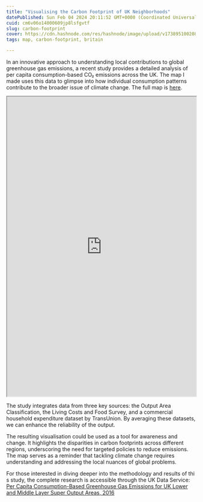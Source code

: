 ```yaml
---
title: "Visualising the Carbon Footprint of UK Neighborhoods"
datePublished: Sun Feb 04 2024 20:11:52 GMT+0000 (Coordinated Universal Time)
cuid: cm6v06o14000609jp8lsfgvtf
slug: carbon-footprint
cover: https://cdn.hashnode.com/res/hashnode/image/upload/v1738951002080/c666687f-c151-4ea0-80fa-0e179e982351.png
tags: map, carbon-footprint, britain

---
```


In an innovative approach to understanding local contributions to global greenhouse gas emissions, a recent study provides a detailed analysis of per capita consumption-based CO₂ emissions across the UK. The map I made uses this data to glimpse into how individual consumption patterns contribute to the broader issue of climate change. The full map is [here](https://emissions-uk.pages.dev/).

<iframe src="https://emissions-uk.pages.dev/" style="width:100%" height="800"></iframe>

The study integrates data from three key sources: the Output Area Classification, the Living Costs and Food Survey, and a commercial household expenditure dataset by TransUnion. By averaging these datasets, we can enhance the reliability of the output.

The resulting visualisation could be used as a tool for awareness and change. It highlights the disparities in carbon footprints across different regions, underscoring the need for targeted policies to reduce emissions. The map serves as a reminder that tackling climate change requires understanding and addressing the local nuances of global problems.

For those interested in diving deeper into the methodology and results of this study, the complete research is accessible through the UK Data Service: [Per Capita Consumption-Based Greenhouse Gas Emissions for UK Lower and Middle Layer Super Output Areas, 2016](https://reshare.ukdataservice.ac.uk/854888/)